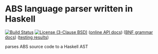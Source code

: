 # ABS language parser written in Haskell

[![Build Status](https://travis-ci.org/abstools/habs-parser.svg)](https://travis-ci.org/abstools/habs-parser) [![License (3-Clause BSD)](https://img.shields.io/badge/license-BSD--3-blue.svg?style=flat)](http://opensource.org/licenses/BSD-3-Clause)
 ([online API docs](http://abstools.github.io/habs-parser)) ([BNF grammar docs](http://abstools.github.io/habs-parser/DocABS.html)) ([testing results](http://abstools.github.io/habs-parser/test-results.html))

parses ABS source code to a Haskell AST
